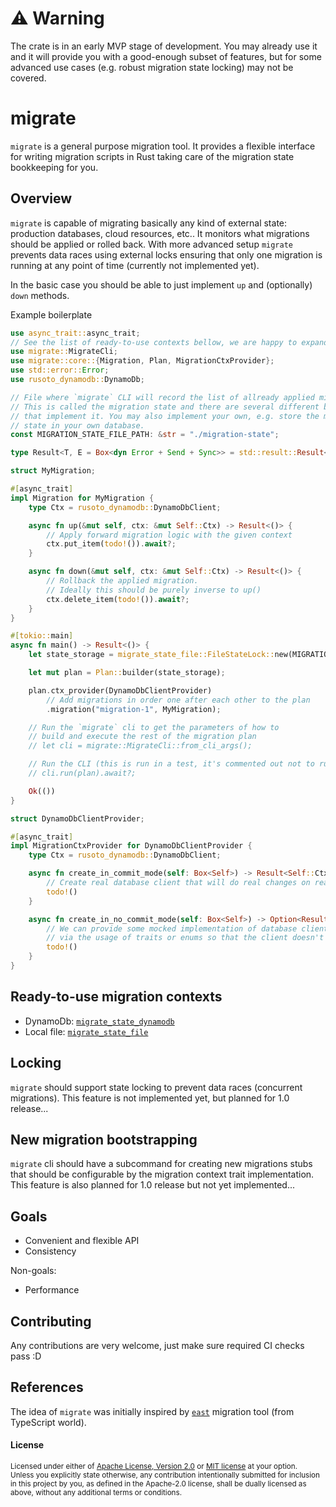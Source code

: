 [`east`]: https://github.com/okv/east

# :warning: Warning
The crate is in an early MVP stage of development.
You may already use it and it will provide you with a good-enough subset of features,
but for some advanced use cases (e.g. robust migration state locking) may not be covered.

# migrate

`migrate` is a general purpose migration tool.
It provides a flexible interface for writing migration scripts in Rust taking
care of the migration state bookkeeping for you.

## Overview

`migrate` is capable of migrating basically any kind of external state: production databases,
cloud resources, etc.. It monitors what migrations should be applied or rolled back.
With more advanced setup `migrate` prevents data races using external locks ensuring
that only one migration is running at any point of time (currently not implemented yet).

In the basic case you should be able to just implement `up` and (optionally) `down`
methods.

Example boilerplate

```rust
use async_trait::async_trait;
// See the list of ready-to-use contexts bellow, we are happy to expand it!
use migrate::MigrateCli;
use migrate::core::{Migration, Plan, MigrationCtxProvider};
use std::error::Error;
use rusoto_dynamodb::DynamoDb;

// File where `migrate` CLI will record the list of allready applied migrations
// This is called the migration state and there are several different backends
// that implement it. You may also implement your own, e.g. store the migration
// state in your own database.
const MIGRATION_STATE_FILE_PATH: &str = "./migration-state";

type Result<T, E = Box<dyn Error + Send + Sync>> = std::result::Result<T, E>;

struct MyMigration;

#[async_trait]
impl Migration for MyMigration {
    type Ctx = rusoto_dynamodb::DynamoDbClient;

    async fn up(&mut self, ctx: &mut Self::Ctx) -> Result<()> {
        // Apply forward migration logic with the given context
        ctx.put_item(todo!()).await?;
    }

    async fn down(&mut self, ctx: &mut Self::Ctx) -> Result<()> {
        // Rollback the applied migration.
        // Ideally this should be purely inverse to up()
        ctx.delete_item(todo!()).await?;
    }
}

#[tokio::main]
async fn main() -> Result<()> {
    let state_storage = migrate_state_file::FileStateLock::new(MIGRATION_STATE_FILE_PATH);

    let mut plan = Plan::builder(state_storage);

    plan.ctx_provider(DynamoDbClientProvider)
        // Add migrations in order one after each other to the plan
        .migration("migration-1", MyMigration);

    // Run the `migrate` cli to get the parameters of how to
    // build and execute the rest of the migration plan
    // let cli = migrate::MigrateCli::from_cli_args();

    // Run the CLI (this is run in a test, it's commented out not to run CLI)
    // cli.run(plan).await?;

    Ok(())
}

struct DynamoDbClientProvider;

#[async_trait]
impl MigrationCtxProvider for DynamoDbClientProvider {
    type Ctx = rusoto_dynamodb::DynamoDbClient;

    async fn create_in_commit_mode(self: Box<Self>) -> Result<Self::Ctx> {
        // Create real database client that will do real changes on real data
        todo!()
    }

    async fn create_in_no_commit_mode(self: Box<Self>) -> Option<Result<Self::Ctx>> {
        // We can provide some mocked implementation of database client here
        // via the usage of traits or enums so that the client doesn't commit changes to the database
        todo!()
    }
}
```

## Ready-to-use migration contexts

- DynamoDb: [`migrate_state_dynamodb`](https://docs.rs/migrate_state_dynamodb)
- Local file: [`migrate_state_file`](https://docs.rs/migrate_state_file)

## Locking

`migrate` should support state locking to prevent data races (concurrent migrations).
This feature is not implemented yet, but planned for 1.0 release...

## New migration bootstrapping

`migrate` cli should have a subcommand for creating new migrations stubs
that should be configurable by the migration context trait implementation.
This feature is also planned for 1.0 release but not yet implemented...

## Goals

- Convenient and flexible API
- Consistency

Non-goals:

- Performance

## Contributing

Any contributions are very welcome, just make sure required CI checks pass :D

## References

The idea of `migrate` was initially inspired by [`east`] migration tool (from TypeScript world).

#### License

<sup>
Licensed under either of <a href="LICENSE-APACHE">Apache License, Version
2.0</a> or <a href="LICENSE-MIT">MIT license</a> at your option.
</sup>

<br>

<sub>
Unless you explicitly state otherwise, any contribution intentionally submitted
for inclusion in this project by you, as defined in the Apache-2.0 license, shall be
dually licensed as above, without any additional terms or conditions.
</sub>
